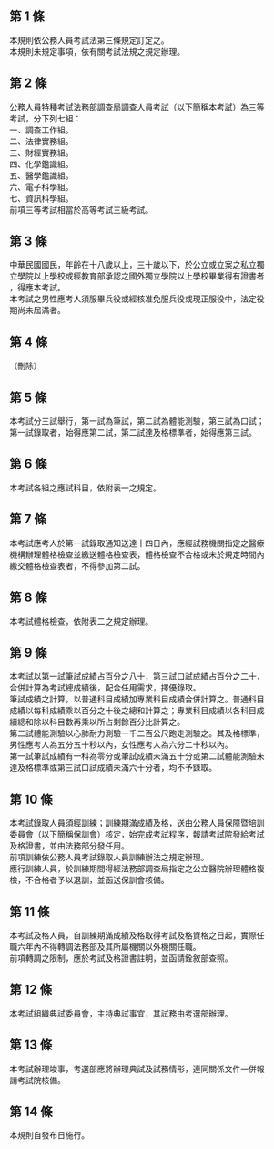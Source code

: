 第 1 條
-------
本規則依公務人員考試法第三條規定訂定之。  
本規則未規定事項，依有關考試法規之規定辦理。

第 2 條
-------
公務人員特種考試法務部調查局調查人員考試（以下簡稱本考試）為三等  
考試，分下列七組：  
一、調查工作組。  
二、法律實務組。  
三、財經實務組。  
四、化學鑑識組。  
五、醫學鑑識組。  
六、電子科學組。  
七、資訊科學組。  
前項三等考試相當於高等考試三級考試。

第 3 條
-------
中華民國國民，年齡在十八歲以上，三十歲以下，於公立或立案之私立獨  
立學院以上學校或經教育部承認之國外獨立學院以上學校畢業得有證書者  
，得應本考試。  
本考試之男性應考人須服畢兵役或經核准免服兵役或現正服役中，法定役  
期尚未屆滿者。

第 4 條
-------
（刪除）

第 5 條
-------
本考試分三試舉行，第一試為筆試，第二試為體能測驗，第三試為口試；  
第一試錄取者，始得應第二試，第二試達及格標準者，始得應第三試。

第 6 條
-------
本考試各組之應試科目，依附表一之規定。

第 7 條
-------
本考試應考人於第一試錄取通知送達十四日內，應經試務機關指定之醫療  
機構辦理體格檢查並繳送體格檢查表，體格檢查不合格或未於規定時間內  
繳交體格檢查表者，不得參加第二試。

第 8 條
-------
本考試體格檢查，依附表二之規定辦理。

第 9 條
-------
本考試以第一試筆試成績占百分之八十，第三試口試成績占百分之二十，  
合併計算為考試總成績後，配合任用需求，擇優錄取。  
筆試成績之計算，以普通科目成績加專業科目成績合併計算之。普通科目  
成績以每科成績乘以百分之十後之總和計算之；專業科目成績以各科目成  
績總和除以科目數再乘以所占剩餘百分比計算之。  
第二試體能測驗以心肺耐力測驗一千二百公尺跑走測驗之。其及格標準，  
男性應考人為五分五十秒以內，女性應考人為六分二十秒以內。  
第一試筆試成績有一科為零分或筆試成績未滿五十分或第二試體能測驗未  
達及格標準或第三試口試成績未滿六十分者，均不予錄取。

第 10 條
--------
本考試錄取人員須經訓練；訓練期滿成績及格，送由公務人員保障暨培訓  
委員會（以下簡稱保訓會）核定，始完成考試程序，報請考試院發給考試  
及格證書，並由法務部分發任用。  
前項訓練依公務人員考試錄取人員訓練辦法之規定辦理。  
應行訓練人員，於訓練期間得經法務部調查局指定之公立醫院辦理體格複  
檢，不合格者予以退訓，並函送保訓會核備。

第 11 條
--------
本考試及格人員，自訓練期滿成績及格取得考試及格資格之日起，實際任  
職六年內不得轉調法務部及其所屬機關以外機關任職。  
前項轉調之限制，應於考試及格證書註明，並函請銓敘部查照。

第 12 條
--------
本考試組織典試委員會，主持典試事宜，其試務由考選部辦理。

第 13 條
--------
本考試辦理竣事，考選部應將辦理典試及試務情形，連同關係文件一併報  
請考試院核備。

第 14 條
--------
本規則自發布日施行。

